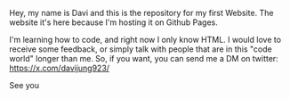 Hey, my name is Davi and this is the repository for my first Website.
The website it's here because I'm hosting it on Github Pages.

I'm learning how to code, and right now I only know HTML.
I would love to receive some feedback, or simply talk with people that are in this "code world" longer than me.
So, if you want, you can send me a DM on twitter: https://x.com/davijung923/

See you
